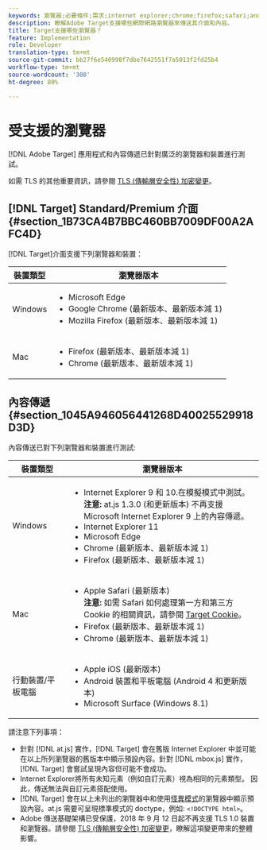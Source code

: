 ```yaml
---
keywords: 瀏覽器;必要條件;需求;internet explorer;chrome;firefox;safari;android;surface
description: 瞭解Adobe Target支援哪些網際網路瀏覽器來傳送其介面和內容。
title: Target支援哪些瀏覽器？
feature: Implementation
role: Developer
translation-type: tm+mt
source-git-commit: bb27f6e540998f7dbe7642551f7a5013f2fd25b4
workflow-type: tm+mt
source-wordcount: '308'
ht-degree: 80%

---
```



# 受支援的瀏覽器

[!DNL Adobe Target] 應用程式和內容傳遞已針對廣泛的瀏覽器和裝置進行測試。

如需 TLS 的其他重要資訊，請參閱 [TLS (傳輸層安全性) 加密變更](/help/c-implementing-target/c-considerations-before-you-implement-target/tls-transport-layer-security-encryption.md#concept_CC1001E9D3AE4BABAF90B8311B0A6451)。

## [!DNL Target] Standard/Premium 介面 {#section_1B73CA4B7BBC460BB7009DF00A2AFC4D}

[!DNL Target]介面支援下列瀏覽器和裝置：

| 裝置類型 | 瀏覽器版本 |
|--- |--- |
| Windows | <ul><li>Microsoft Edge</li><li>Google Chrome (最新版本、最新版本減 1)</li><li>Mozilla Firefox (最新版本、最新版本減 1)</li></ul> |
| Mac | <ul><li>Firefox (最新版本、最新版本減 1)</li><li>Chrome (最新版本、最新版本減 1)</li></ul> |

## 內容傳遞 {#section_1045A946056441268D40025529918D3D}

內容傳送已對下列瀏覽器和裝置進行測試:

| 裝置類型 | 瀏覽器版本 |
|--- |--- |
| Windows | <ul><li>Internet Explorer 9 和 10.在模擬模式中測試。<br>**注意:** at.js 1.3.0 (和更新版本) 不再支援 Microsoft Internet Explorer 9 上的內容傳遞。</li><li>Internet Explorer 11</li><li>Microsoft Edge</li><li>Chrome (最新版本、最新版本減 1)</li><li>Firefox (最新版本、最新版本減 1)</li></ul> |
| Mac | <ul><li>Apple Safari (最新版本)<br>**注意:** 如需 Safari 如何處理第一方和第三方 Cookie 的相關資訊，請參閱 [Target Cookie](/help/c-implementing-target/c-implementing-target-for-client-side-web/t-mbox-download/cookie-behavior.md)。</li><li>Firefox (最新版本、最新版本減 1)</li><li>Chrome (最新版本、最新版本減 1)</li></ul> |
| 行動裝置/平板電腦 | <ul><li>Apple iOS (最新版本)</li><li>Android 裝置和平板電腦 (Android 4 和更新版本)</li><li>Microsoft Surface (Windows 8.1)</li></ul> |

請注意下列事項：

* 針對 [!DNL at.js] 實作，[!DNL Target] 會在舊版 Internet Explorer 中並可能在以上所列瀏覽器的舊版本中顯示預設內容。針對 [!DNL mbox.js] 實作，[!DNL Target] 會嘗試呈現內容但可能不會成功。
* Internet Explorer將所有未知元素（例如自訂元素）視為相同的元素類型。 因此，傳送無法與自訂元素搭配使用。
* [!DNL Target] 會在以上未列出的瀏覽器中和使用[怪異模式](https://en.wikipedia.org/wiki/Quirks_mode)的瀏覽器中顯示預設內容。at.js 需要可呈現標準模式的 doctype，例如: `<!DOCTYPE html>`。
* Adobe 傳送基礎架構已受保護，2018 年 9 月 12 日起不再支援 TLS 1.0 裝置和瀏覽器。請參閱 [TLS (傳輸層安全性) 加密變更](/help/c-implementing-target/c-considerations-before-you-implement-target/tls-transport-layer-security-encryption.md#concept_CC1001E9D3AE4BABAF90B8311B0A6451)，瞭解這項變更帶來的整體影響。
